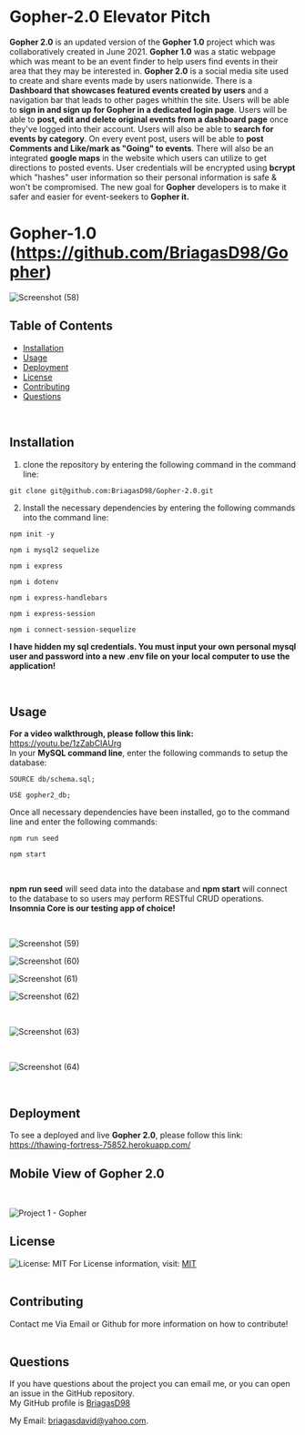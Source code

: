 # Gopher-2.0 Elevator Pitch

**Gopher 2.0** is an updated version of the **Gopher 1.0** project which was collaboratively created in June 2021.
**Gopher 1.0** was a static webpage which was meant to be an event finder to help users find events in their area that they may be
interested in. **Gopher 2.0** is a social media site used to create and share events made by users nationwide. There is a
**Dashboard that showcases featured events created by users** and a navigation bar that leads to other pages whithin the site.
Users will be able to **sign in and sign up for Gopher in a dedicated login page**. Users will be able to **post, edit and delete original
events from a dashboard page** once they've logged into their account. Users will also be able to **search for events by category**. On every
event post, users will be able to **post Comments and Like/mark as "Going" to events**. There will also be an integrated **google maps** in the
website which users can utilize to get directions to posted events. User credentials will be encrypted using **bcrypt** which "hashes" user
information so their personal information is safe & won't be compromised. The new goal for **Gopher** developers is to make it
safer and easier for event-seekers to **Gopher it.**
<br/>

# Gopher-1.0 (https://github.com/BriagasD98/Gopher)
![Screenshot (58)](https://user-images.githubusercontent.com/83102464/128966994-88bfa217-48d8-4180-bece-a558bd0dc086.png)

## Table of Contents
  * [Installation](#Installation)
  * [Usage](#Usage)
  * [Deployment](#Deployment)
  * [License](#License)
  * [Contributing](#Contributing)
  * [Questions](#Questions)
  <br/>
  
  ## Installation
  1) clone the repository by entering the following command in the command line: <br/> 
  ```
  git clone git@github.com:BriagasD98/Gopher-2.0.git
  ```
  2) Install the necessary dependencies by entering the following commands into the command line: <br/>
  ```
  npm init -y
  ```
  ```
  npm i mysql2 sequelize
  ```
  ```
  npm i express
  ```
  ```
  npm i dotenv
  ```
  ```
  npm i express-handlebars
  ```
  ```
  npm i express-session
  ```
  ```
  npm i connect-session-sequelize
  ```
  **I have hidden my sql credentials. You must input your own personal mysql user and password into a new .env file on your local computer to use the application!**
  
  <br/>
  
  ## Usage
  **For a video walkthrough, please follow this link:** https://youtu.be/1zZabCIAUrg
  <br/>
  In your **MySQL command line**, enter the following commands to setup the database:
  ```
  SOURCE db/schema.sql;
  ```
  ```
  USE gopher2_db;
  ```
  Once all necessary dependencies have been installed, go to the command line and enter the following commands:
  ```
  npm run seed
  ```
  ```
  npm start
  ```
  <br/>
  
  **npm run seed** will seed data into the database and **npm start** will connect to the database to so users
  may perform RESTful CRUD operations. **Insomnia Core is our testing app of choice!**
  
  <br/>
  
  ![Screenshot (59)](https://user-images.githubusercontent.com/83102464/130361461-04becfc4-2233-4c3f-bf90-d99a65542ab5.png)
  <br/>
  
  ![Screenshot (60)](https://user-images.githubusercontent.com/83102464/130361480-0bd1a21d-090a-449b-8679-8670dd4d0e46.png)
  <br/>
  
  ![Screenshot (61)](https://user-images.githubusercontent.com/83102464/130361504-e5cc8444-9d87-4332-bfdd-9972d43cd7e7.png)
  <br/>
  
  ![Screenshot (62)](https://user-images.githubusercontent.com/83102464/130361513-e56aad51-635e-43cb-ae7c-626e4a289f3a.png)


  <br/>
  
  ![Screenshot (63)](https://user-images.githubusercontent.com/83102464/130361521-83e824af-4e35-465e-9989-8ba519f48bc0.png)
  
  <br/>
  
  ![Screenshot (64)](https://user-images.githubusercontent.com/83102464/130361529-a06716a7-5542-4cce-a933-a2bac42dbd47.png)
  
  <br/>

  ## Deployment
  To see a deployed and live **Gopher 2.0**, please follow this link: <br/>
  https://thawing-fortress-75852.herokuapp.com/
  <br/>
  ## Mobile View of Gopher 2.0
  <br/>
  
 ![Project 1 - Gopher](https://user-images.githubusercontent.com/83102464/130361801-365ee253-4fd9-43f7-9191-57fb545d069b.jpg)

  ## License
  ![License: MIT](https://img.shields.io/badge/License-MIT-yellow.svg)
  For License information, visit:
  [MIT](https://opensource.org/licenses/MIT)
  <br/>
  <br/>
  ## Contributing
  Contact me Via Email or Github for more information on how to contribute!
  <br/>
  <br/>
  
  ## Questions  
  If you have questions about the project you can email me, or you can open an issue in the GitHub repository.
  <br/>
  My GitHub profile is [BriagasD98](https://github.com/BriagasD98)  
    
  My Email: [briagasdavid@yahoo.com](mailto:briagasdavid@yahoo.com).
